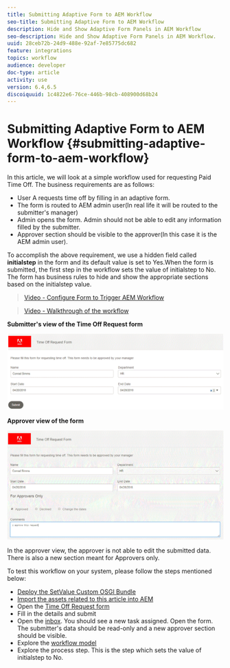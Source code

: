 ```yaml
---
title: Submitting Adaptive Form to AEM Workflow
seo-title: Submitting Adaptive Form to AEM Workflow
description: Hide and Show Adaptive Form Panels in AEM Workflow
seo-description: Hide and Show Adaptive Form Panels in AEM Workflow.
uuid: 28ceb72b-24d9-488e-92af-7e85775dc682
feature: integrations
topics: workflow
audience: developer
doc-type: article
activity: use
version: 6.4,6.5
discoiquuid: 1c4822e6-76ce-446b-98cb-408900d68b24
---
```


# Submitting Adaptive Form to AEM Workflow {#submitting-adaptive-form-to-aem-workflow}

In this article, we will look at a simple workflow used for requesting Paid Time Off. The business requirements are as follows:

* User A requests time off by filling in an adaptive form. 
* The form is routed to AEM admin user(In real life it will be routed to the submitter's manager)
* Admin opens the form. Admin should not be able to edit any information filled by the submitter. 
* Approver section should be visible to the approver(In this case it is the AEM admin user).

To accomplish the above requirement, we use a hidden field called **initialstep** in the form and its default value is set to Yes.When the form is submitted, the first step in the workflow sets the value of initialstep to No. The form has business rules to hide and show the appropriate sections based on the initialstep value.

>[Video - Configure Form to Trigger AEM Workflow](https://video.tv.adobe.com/v/28406?quality=9)

>[Video - Walkthrough of the workflow](https://video.tv.adobe.com/v/28407?quality=9)

**Submitter's view of the Time Off Request form**

![initialstep](assets/initialstep.gif)

**Approver view of the form**

![approverview](assets/approversview.gif)

In the approver view, the approver is not able to edit the submitted data. There is also a new section meant for Approvers only.

To test this workflow on your system, please follow the steps mentioned below:
* [Deploy the SetValue Custom OSGI Bundle](https://forms.enablementadobe.com/content/DemoServerBundles/SetValueApp.core-1.0-SNAPSHOT.jar)
* [Import the assets related to this article into AEM](assets/helpxworkflow.zip) 
* Open the [Time Off Request form](http://localhost:4502/content/dam/formsanddocuments/helpx/timeoffrequestform/jcr:content?wcmmode=disabled)
* Fill in the details and submit
* Open the [inbox](http://localhost:4502/mnt/overlay/cq/inbox/content/inbox.html). You should see a new task assigned. Open the form. The submitter's data should be read-only and a new approver section should be visible.
* Explore the [workflow model](http://localhost:4502/editor.html/conf/global/settings/workflow/models/helpxworkflow.html)
* Explore the process step. This is the step which sets the value of initialstep to No.
